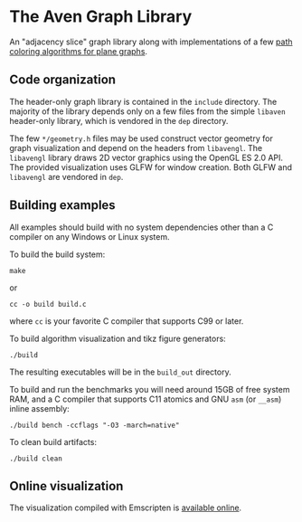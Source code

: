 # The Aven Graph Library

An "adjacency slice" graph library along with implementations
of a few
[path coloring algorithms for plane graphs][2].

## Code organization

The header-only graph library is contained in the `include` directory.
The majority of the library depends only on a few files from
the simple `libaven` header-only library, which is vendored in the
`dep` directory.

The few `*/geometry.h` files may be used construct vector geometry
for graph visualization and depend on the headers from
`libavengl`. The `libavengl` library draws 2D vector
graphics using the OpenGL ES 2.0 API.
The provided visualization uses GLFW for window creation.
Both GLFW and `libavengl` are vendored in `dep`.

## Building examples

All examples should build with no system dependencies other
than a C compiler on any Windows or Linux system.

To build the build system:

```Shell
make
```
or
```Shell
cc -o build build.c
```
where `cc` is your favorite C compiler that supports C99 or later.

To build algorithm visualization and tikz figure generators:
```
./build
```
The resulting executables will be in the `build_out` directory.

To build and run the benchmarks you will need around 15GB of free system RAM,
and a C compiler that supports C11
atomics and GNU `asm` (or `__asm`) inline assembly:
```
./build bench -ccflags "-O3 -march=native"
```

To clean build artifacts:
```
./build clean
```

## Online visualization

The visualization compiled with Emscripten is [available online][1].

[1]: https://musing.permutationlock.com/static/triangulate/visualization.html
[2]: https://github.com/permutationlock/implpathcol_paper
